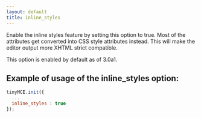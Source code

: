 ```yaml
---
layout: default
title: inline_styles
---
```


Enable the inline styles feature by setting this option to true. Most of the attributes get converted into CSS style attributes instead. This will make the editor output more XHTML strict compatible.

This option is enabled by default as of 3.0a1.

## Example of usage of the inline_styles option:

```js
tinyMCE.init({
  ...
  inline_styles : true
});
```
